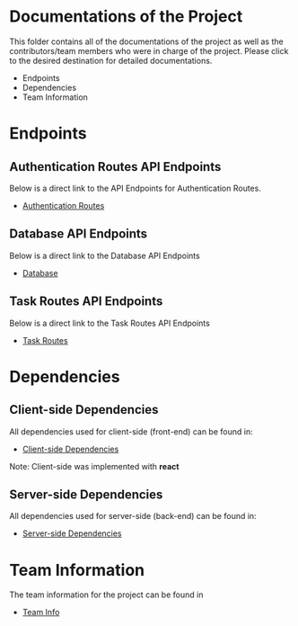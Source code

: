 # Documentations of the Project
This folder contains all of the documentations of the project as well as the contributors/team members who were in charge of the project. Please click to the desired destination for detailed documentations.
   * Endpoints
   * Dependencies
   * Team Information


# Endpoints


## Authentication Routes API Endpoints
Below is a direct link to the API Endpoints for Authentication Routes.  
  
* [Authentication Routes](./endpoints/AuthRoutes.md)


## Database API Endpoints
Below is a direct link to the Database API Endpoints
  
* [Database](./endpoints/Database.md)


## Task Routes API Endpoints
Below is a direct link to the Task Routes API Endpoints
  
* [Task Routes](./endpoints/TaskRoutes.md)


# Dependencies


## Client-side Dependencies
All dependencies used for client-side (front-end) can be found in:
   * [Client-side Dependencies](./dependencies/clientDependency.md)

Note: Client-side was implemented with **react**


## Server-side Dependencies
All dependencies used for server-side (back-end) can be found in:
   * [Server-side Dependencies](./dependencies/serverDependency.md)


# Team Information
The team information for the project can be found in
  
* [Team Info](./endpoints/teamInfo.md)
